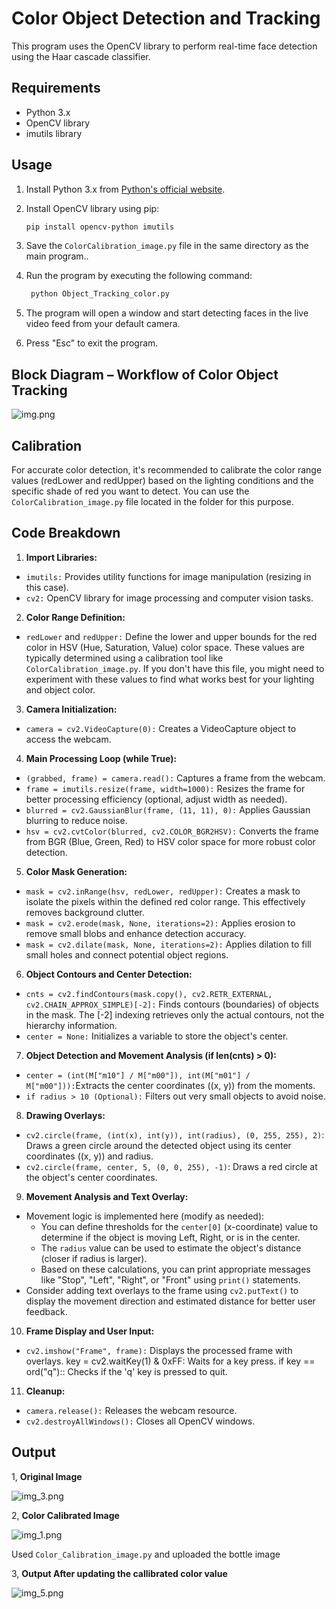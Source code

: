 # Color Object Detection and Tracking

This program uses the OpenCV library to perform real-time face detection using the Haar cascade classifier.

## Requirements
- Python 3.x
- OpenCV library
- imutils library

## Usage
1. Install Python 3.x from [Python's official website](https://www.python.org/downloads/).
2. Install OpenCV library using pip:

    ```bash
    pip install opencv-python imutils
    ```
3. Save the `ColorCalibration_image.py` file in the same directory as the main program..
4. Run the program by executing the following command:
   ```bash
    python Object_Tracking_color.py
    ```
5. The program will open a window and start detecting faces in the live video feed from your default camera.
6. Press "Esc" to exit the program.

## Block Diagram – Workflow of Color Object Tracking

![img.png](img.png) 

## Calibration
For accurate color detection, it's recommended to calibrate the color range values (redLower and redUpper) based on the lighting conditions and the specific shade of red you want to detect. You can use the `ColorCalibration_image.py` file located in the folder for this purpose.

## Code Breakdown

1. **Import Libraries:**

- `imutils:` Provides utility functions for image manipulation (resizing in this case).
- `cv2:` OpenCV library for image processing and computer vision tasks.

2. **Color Range Definition:**

- `redLower` and `redUpper:` Define the lower and upper bounds for the red color in HSV (Hue, Saturation, Value) color space. These values are typically determined using a calibration tool like `ColorCalibration_image.py`. If you don't have this file, you might need to experiment with these values to find what works best for your lighting and object color.

3. **Camera Initialization:**

- `camera = cv2.VideoCapture(0):` Creates a VideoCapture object to access the webcam.

4. **Main Processing Loop (while True):**

- `(grabbed, frame) = camera.read():` Captures a frame from the webcam.
- `frame = imutils.resize(frame, width=1000):` Resizes the frame for better processing efficiency (optional, adjust width as needed).
- `blurred = cv2.GaussianBlur(frame, (11, 11), 0):` Applies Gaussian blurring to reduce noise.
- `hsv = cv2.cvtColor(blurred, cv2.COLOR_BGR2HSV):` Converts the frame from BGR (Blue, Green, Red) to HSV color space for more robust color detection.

5. **Color Mask Generation:**

- `mask = cv2.inRange(hsv, redLower, redUpper):` Creates a mask to isolate the pixels within the defined red color range. This effectively removes background clutter.
- `mask = cv2.erode(mask, None, iterations=2):` Applies erosion to remove small blobs and enhance detection accuracy.
- `mask = cv2.dilate(mask, None, iterations=2):` Applies dilation to fill small holes and connect potential object regions.

6. **Object Contours and Center Detection:**

- `cnts = cv2.findContours(mask.copy(), cv2.RETR_EXTERNAL, cv2.CHAIN_APPROX_SIMPLE)[-2]:` Finds contours (boundaries) of objects in the mask. The [-2] indexing retrieves only the actual contours, not the hierarchy information.
- `center = None:` Initializes a variable to store the object's center.

7. **Object Detection and Movement Analysis (if len(cnts) > 0):**

- `center = (int(M["m10"] / M["m00"]), int(M["m01"] / M["m00"])):`Extracts the center coordinates ((x, y)) from the moments.
- `if radius > 10 (Optional):` Filters out very small objects to avoid noise.

8. **Drawing Overlays:**

- `cv2.circle(frame, (int(x), int(y)), int(radius), (0, 255, 255), 2)`: Draws a green circle around the detected object using its center coordinates ((x, y)) and radius.
- `cv2.circle(frame, center, 5, (0, 0, 255), -1)`: Draws a red circle at the object's center coordinates.

9. **Movement Analysis and Text Overlay:**

- Movement logic is implemented here (modify as needed):
  - You can define thresholds for the `center[0]` (x-coordinate) value to determine if the object is moving Left, Right, or is in the center.
  - The `radius` value can be used to estimate the object's distance (closer if radius is larger).
  - Based on these calculations, you can print appropriate messages like "Stop", "Left", "Right", or "Front" using `print()` statements.
- Consider adding text overlays to the frame using `cv2.putText()` to display the movement direction and estimated distance for better user feedback.

10. **Frame Display and User Input:**

- `cv2.imshow("Frame", frame):` Displays the processed frame with overlays.
key = cv2.waitKey(1) & 0xFF: Waits for a key press.
if key == ord("q"):: Checks if the 'q' key is pressed to quit.

11. **Cleanup:**

- `camera.release():` Releases the webcam resource.
- `cv2.destroyAllWindows():` Closes all OpenCV windows.

## Output

1, **Original Image**

![img_3.png](img_3.png)

2, **Color Calibrated Image**

![img_1.png](img_1.png)

Used `Color_Calibration_image.py` and uploaded the bottle image

3, **Output After updating the callibrated color value**

![img_5.png](img_5.png)
